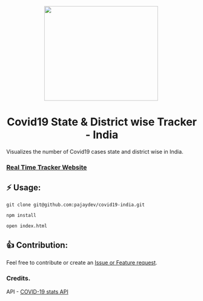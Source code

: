 
<a align="center" display="block" border="500"  href="https://pajaydev.github.io/covid19-india/" target="_blank"><img width="300" height="250" align="center" style="margin-left:100px"  src="https://github.com/pajaydev/covid19-india/blob/master/src/img/covid.svg"/></a>
<h1 align="center" width="200">Covid19 State & District wise Tracker - India</h1>

Visualizes the number of Covid19 cases state and district wise in India.

<h3><a href="https://pajaydev.github.io/covid19-india/">Real Time Tracker Website</a></h3>

## ⚡️ Usage:

```shell
git clone git@github.com:pajaydev/covid19-india.git
```

```shell
npm install
```

```shell
open index.html
```

## 👍 Contribution:
Feel free to contribute or create an [Issue or Feature request](https://github.com/pajaydev/covid19-india/issues).

### Credits.
API - <a href="https://github.com/amodm/api-covid19-in" target="_BLANK">COVID-19 stats API</a>
